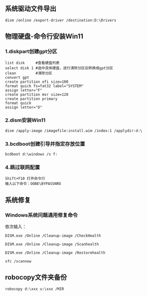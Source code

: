 ## 系统驱动文件导出
~~~
dism /online /export-driver /destination:D:\Drivers
~~~
## 物理硬盘-命令行安装Win11
### 1.diskpart创建gpt分区
~~~
list disk     #查看硬盘列表
select disk 1 #选中具体硬盘，进行清除分区后转换成gpt分区
clean         #清除分区
convert gpt
create partition efi size=100
format quick fs=fat32 label="SYSTEM"
assign letter="F"
create partition msr size=128
create partition primary
format quick
assign letter="D"
~~~
### 2.dism安装Win11
~~~
dism /apply-image /imagefile:install.wim /index:1 /applydir:d:\
~~~
### 3.bcdboot创建引导并指定存放位置
~~~
bcdboot d:\windows /s f:
~~~
### 4.跳过联网配置
~~~
Shift+F10 打开命令行
输入以下命令：OOBE\BYPASSNRO
~~~
## 系统修复
### Windows系统问题通用修复命令
依次输入：
~~~
DISM.exe /Online /Cleanup-image /CheckHealth
~~~
~~~
DISM.exe /Online /Cleanup-image /Scanhealth
~~~
~~~
DISM.exe /Online /Cleanup-image /Restorehealth
~~~
~~~
sfc /scannow
~~~
## robocopy文件夹备份
~~~
robocopy d:\xxx u:\xxx /MIR
~~~
